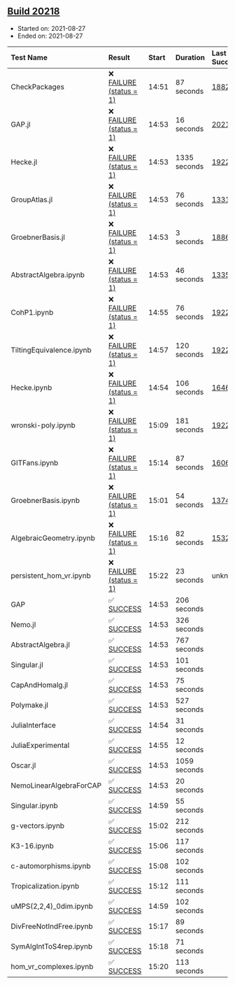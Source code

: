 ## [Build 20218](https://oscarci.mathematik.uni-kl.de/job/oscar/20218/)

* Started on: 2021-08-27
* Ended on: 2021-08-27

| Test Name    | Result | Start | Duration | Last Success | First Failure |
|:-------------|:-------|:------|:---------|:-------------|:--------------|
| CheckPackages | ❌ [FAILURE (status = 1)](https://oscarci.mathematik.uni-kl.de/job/oscar/20218/artifact/logs/build-20218/CheckPackages.log) | 14:51 | 87 seconds | [18822](https://oscarci.mathematik.uni-kl.de/job/oscar/18822/) | [18823](https://oscarci.mathematik.uni-kl.de/job/oscar/18823/) |
| GAP.jl | ❌ [FAILURE (status = 1)](https://oscarci.mathematik.uni-kl.de/job/oscar/20218/artifact/logs/build-20218/GAP.jl.log) | 14:53 | 16 seconds | [20217](https://oscarci.mathematik.uni-kl.de/job/oscar/20217/) | [20218](https://oscarci.mathematik.uni-kl.de/job/oscar/20218/) |
| Hecke.jl | ❌ [FAILURE (status = 1)](https://oscarci.mathematik.uni-kl.de/job/oscar/20218/artifact/logs/build-20218/Hecke.jl.log) | 14:53 | 1335 seconds | [19222](https://oscarci.mathematik.uni-kl.de/job/oscar/19222/) | [20152](https://oscarci.mathematik.uni-kl.de/job/oscar/20152/) |
| GroupAtlas.jl | ❌ [FAILURE (status = 1)](https://oscarci.mathematik.uni-kl.de/job/oscar/20218/artifact/logs/build-20218/GroupAtlas.jl.log) | 14:53 | 76 seconds | [13311](https://oscarci.mathematik.uni-kl.de/job/oscar/13311/) | [13312](https://oscarci.mathematik.uni-kl.de/job/oscar/13312/) |
| GroebnerBasis.jl | ❌ [FAILURE (status = 1)](https://oscarci.mathematik.uni-kl.de/job/oscar/20218/artifact/logs/build-20218/GroebnerBasis.jl.log) | 14:53 | 3 seconds | [18864](https://oscarci.mathematik.uni-kl.de/job/oscar/18864/) | [18865](https://oscarci.mathematik.uni-kl.de/job/oscar/18865/) |
| AbstractAlgebra.ipynb | ❌ [FAILURE (status = 1)](https://oscarci.mathematik.uni-kl.de/job/oscar/20218/artifact/logs/build-20218/AbstractAlgebra.ipynb.log) | 14:53 | 46 seconds | [13355](https://oscarci.mathematik.uni-kl.de/job/oscar/13355/) | [13356](https://oscarci.mathematik.uni-kl.de/job/oscar/13356/) |
| CohP1.ipynb | ❌ [FAILURE (status = 1)](https://oscarci.mathematik.uni-kl.de/job/oscar/20218/artifact/logs/build-20218/CohP1.ipynb.log) | 14:55 | 76 seconds | [19222](https://oscarci.mathematik.uni-kl.de/job/oscar/19222/) | [20152](https://oscarci.mathematik.uni-kl.de/job/oscar/20152/) |
| TiltingEquivalence.ipynb | ❌ [FAILURE (status = 1)](https://oscarci.mathematik.uni-kl.de/job/oscar/20218/artifact/logs/build-20218/TiltingEquivalence.ipynb.log) | 14:57 | 120 seconds | [19222](https://oscarci.mathematik.uni-kl.de/job/oscar/19222/) | [20152](https://oscarci.mathematik.uni-kl.de/job/oscar/20152/) |
| Hecke.ipynb | ❌ [FAILURE (status = 1)](https://oscarci.mathematik.uni-kl.de/job/oscar/20218/artifact/logs/build-20218/Hecke.ipynb.log) | 14:54 | 106 seconds | [16463](https://oscarci.mathematik.uni-kl.de/job/oscar/16463/) | [16464](https://oscarci.mathematik.uni-kl.de/job/oscar/16464/) |
| wronski-poly.ipynb | ❌ [FAILURE (status = 1)](https://oscarci.mathematik.uni-kl.de/job/oscar/20218/artifact/logs/build-20218/wronski-poly.ipynb.log) | 15:09 | 181 seconds | [19222](https://oscarci.mathematik.uni-kl.de/job/oscar/19222/) | [20152](https://oscarci.mathematik.uni-kl.de/job/oscar/20152/) |
| GITFans.ipynb | ❌ [FAILURE (status = 1)](https://oscarci.mathematik.uni-kl.de/job/oscar/20218/artifact/logs/build-20218/GITFans.ipynb.log) | 15:14 | 87 seconds | [16068](https://oscarci.mathematik.uni-kl.de/job/oscar/16068/) | [16069](https://oscarci.mathematik.uni-kl.de/job/oscar/16069/) |
| GroebnerBasis.ipynb | ❌ [FAILURE (status = 1)](https://oscarci.mathematik.uni-kl.de/job/oscar/20218/artifact/logs/build-20218/GroebnerBasis.ipynb.log) | 15:01 | 54 seconds | [13748](https://oscarci.mathematik.uni-kl.de/job/oscar/13748/) | [13749](https://oscarci.mathematik.uni-kl.de/job/oscar/13749/) |
| AlgebraicGeometry.ipynb | ❌ [FAILURE (status = 1)](https://oscarci.mathematik.uni-kl.de/job/oscar/20218/artifact/logs/build-20218/AlgebraicGeometry.ipynb.log) | 15:16 | 82 seconds | [15322](https://oscarci.mathematik.uni-kl.de/job/oscar/15322/) | [15323](https://oscarci.mathematik.uni-kl.de/job/oscar/15323/) |
| persistent_hom_vr.ipynb | ❌ [FAILURE (status = 1)](https://oscarci.mathematik.uni-kl.de/job/oscar/20218/artifact/logs/build-20218/persistent_hom_vr.ipynb.log) | 15:22 | 23 seconds | unknown | unknown |
| GAP | ✅ [SUCCESS](https://oscarci.mathematik.uni-kl.de/job/oscar/20218/artifact/logs/build-20218/GAP.log) | 14:53 | 206 seconds |  |  |
| Nemo.jl | ✅ [SUCCESS](https://oscarci.mathematik.uni-kl.de/job/oscar/20218/artifact/logs/build-20218/Nemo.jl.log) | 14:53 | 326 seconds |  |  |
| AbstractAlgebra.jl | ✅ [SUCCESS](https://oscarci.mathematik.uni-kl.de/job/oscar/20218/artifact/logs/build-20218/AbstractAlgebra.jl.log) | 14:53 | 767 seconds |  |  |
| Singular.jl | ✅ [SUCCESS](https://oscarci.mathematik.uni-kl.de/job/oscar/20218/artifact/logs/build-20218/Singular.jl.log) | 14:53 | 101 seconds |  |  |
| CapAndHomalg.jl | ✅ [SUCCESS](https://oscarci.mathematik.uni-kl.de/job/oscar/20218/artifact/logs/build-20218/CapAndHomalg.jl.log) | 14:53 | 75 seconds |  |  |
| Polymake.jl | ✅ [SUCCESS](https://oscarci.mathematik.uni-kl.de/job/oscar/20218/artifact/logs/build-20218/Polymake.jl.log) | 14:53 | 527 seconds |  |  |
| JuliaInterface | ✅ [SUCCESS](https://oscarci.mathematik.uni-kl.de/job/oscar/20218/artifact/logs/build-20218/JuliaInterface.log) | 14:54 | 31 seconds |  |  |
| JuliaExperimental | ✅ [SUCCESS](https://oscarci.mathematik.uni-kl.de/job/oscar/20218/artifact/logs/build-20218/JuliaExperimental.log) | 14:55 | 12 seconds |  |  |
| Oscar.jl | ✅ [SUCCESS](https://oscarci.mathematik.uni-kl.de/job/oscar/20218/artifact/logs/build-20218/Oscar.jl.log) | 14:53 | 1059 seconds |  |  |
| NemoLinearAlgebraForCAP | ✅ [SUCCESS](https://oscarci.mathematik.uni-kl.de/job/oscar/20218/artifact/logs/build-20218/NemoLinearAlgebraForCAP.log) | 14:53 | 20 seconds |  |  |
| Singular.ipynb | ✅ [SUCCESS](https://oscarci.mathematik.uni-kl.de/job/oscar/20218/artifact/logs/build-20218/Singular.ipynb.log) | 14:59 | 55 seconds |  |  |
| g-vectors.ipynb | ✅ [SUCCESS](https://oscarci.mathematik.uni-kl.de/job/oscar/20218/artifact/logs/build-20218/g-vectors.ipynb.log) | 15:02 | 212 seconds |  |  |
| K3-16.ipynb | ✅ [SUCCESS](https://oscarci.mathematik.uni-kl.de/job/oscar/20218/artifact/logs/build-20218/K3-16.ipynb.log) | 15:06 | 117 seconds |  |  |
| c-automorphisms.ipynb | ✅ [SUCCESS](https://oscarci.mathematik.uni-kl.de/job/oscar/20218/artifact/logs/build-20218/c-automorphisms.ipynb.log) | 15:08 | 102 seconds |  |  |
| Tropicalization.ipynb | ✅ [SUCCESS](https://oscarci.mathematik.uni-kl.de/job/oscar/20218/artifact/logs/build-20218/Tropicalization.ipynb.log) | 15:12 | 111 seconds |  |  |
| uMPS(2,2,4)_0dim.ipynb | ✅ [SUCCESS](https://oscarci.mathematik.uni-kl.de/job/oscar/20218/artifact/logs/build-20218/uMPS-2-2-4-_0dim.ipynb.log) | 14:59 | 102 seconds |  |  |
| DivFreeNotIndFree.ipynb | ✅ [SUCCESS](https://oscarci.mathematik.uni-kl.de/job/oscar/20218/artifact/logs/build-20218/DivFreeNotIndFree.ipynb.log) | 15:17 | 89 seconds |  |  |
| SymAlgIntToS4rep.ipynb | ✅ [SUCCESS](https://oscarci.mathematik.uni-kl.de/job/oscar/20218/artifact/logs/build-20218/SymAlgIntToS4rep.ipynb.log) | 15:18 | 71 seconds |  |  |
| hom_vr_complexes.ipynb | ✅ [SUCCESS](https://oscarci.mathematik.uni-kl.de/job/oscar/20218/artifact/logs/build-20218/hom_vr_complexes.ipynb.log) | 15:20 | 113 seconds |  |  |
